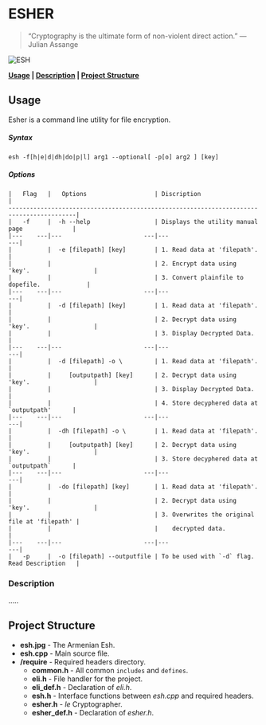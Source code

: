 # ESHER
> “Cryptography is the ultimate form of non-violent direct action.” 
> ― Julian Assange

![ESH](/esh.jpg)

__[Usage](#usage) | [Description](#description) | [Project Structure](#project-structure)__

## Usage
Esher is a command line utility for file encryption.

##### Syntax
    esh -f[h|e|d|dh|do|p|l] arg1 --optional[ -p[o] arg2 ] [key] 
  
##### Options
    |   Flag   |   Options                   | Discription                                   |
    -----------------------------------------------------------------------------------------|
    |   -f     |  -h --help                  | Displays the utility manual page              |
    |---    ---|---                       ---|---                                         ---|
    |          |  -e [filepath] [key]        | 1. Read data at 'filepath'.                   |
    |          |                             | 2. Encrypt data using 'key'.                  |
    |          |                             | 3. Convert plainfile to dopefile.             |
    |---    ---|---                       ---|---                                         ---|
    |          |  -d [filepath] [key]        | 1. Read data at 'filepath'.                   |
    |          |                             | 2. Decrypt data using 'key'.                  |
    |          |                             | 3. Display Decrypted Data.                    |
    |---    ---|---                       ---|---                                         ---|
    |          |  -d [filepath] -o \         | 1. Read data at 'filepath'.                   |
    |          |     [outputpath] [key]      | 2. Decrypt data using 'key'.                  |
    |          |                             | 3. Display Decrypted Data.                    |
    |          |                             | 4. Store decyphered data at `outputpath'      |
    |---    ---|---                       ---|---                                         ---|
    |          |  -dh [filepath] -o \        | 1. Read data at 'filepath'.                   |
    |          |     [outputpath] [key]      | 2. Decrypt data using 'key'.                  |
    |          |                             | 3. Store decyphered data at `outputpath`      |
    |---    ---|---                       ---|---                                         ---|
    |          |  -do [filepath] [key]       | 1. Read data at 'filepath'.                   |
    |          |                             | 2. Decrypt data using 'key'.                  |
    |          |                             | 3. Overwrites the original file at 'filepath' |
    |          |                             |    decrypted data.                            |
    |---    ---|---                       ---|---                                         ---|
    |   -p     |  -o [filepath] --outputfile | To be used with `-d` flag. Read Description   |
                       
    
### Description
.....
 
## Project Structure
* __esh.jpg__ - The Armenian Esh.
* __esh.cpp__ - Main source file.
* __/require__ - Required headers directory.
  * __common.h__ - All common `includes` and `defines`.
  * __eli.h__ - File handler for the project.
  * __eli_def.h__ - Declaration of _eli.h_.
  * __esh.h__ - Interface functions between _esh.cpp_ and required headers.
  * __esher.h__ - _le_ Cryptographer.
  * __esher_def.h__ - Declaration of _esher.h_.
